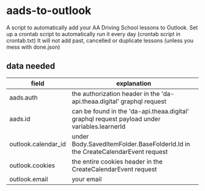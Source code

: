 # aads-to-outlook
A script to automatically add your AA Driving School lessons to Outlook.
Set up a crontab script to automatically run it every day (crontab script in crontab.txt)
It will not add past, cancelled or duplicate lessons (unless you mess with done.json)

## data needed
|field|explanation|
|-----|-----------|
|aads.auth | the authorization header in the 'da-api.theaa.digital' graphql request|
|aads.id | can be found in the 'da-api.theaa.digital' graphql request payload under variables.learnerId|
|outlook.calendar_id | under Body.SavedItemFolder.BaseFolderId.Id in the CreateCalendarEvent request|
|outlook.cookies | the entire cookies header in the CreateCalendarEvent request|
|outlook.email | your email|
